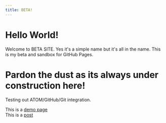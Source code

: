 ```yaml
---
title: BETA!
---
```


# Hello World!

Welcome to BETA SITE. Yes it's a simple name but it's all in the name. This is my beta and sandbox for GitHub Pages.

# Pardon the dust as its always under construction here!

Testing out ATOM/GitHub/Git integration.

This is a [demo page](/page-demo) \
This is a [post](/test-post)
